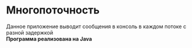 # Многопоточность

Данное приложение выводит сообщения в консоль в каждом потоке с разной задержкой
<br>
**Программа реализована на Java**
<br>
